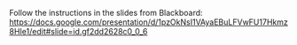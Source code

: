 
Follow the instructions in the slides from Blackboard:
https://docs.google.com/presentation/d/1pzOkNsI1VAyaEBuLFVwFU17Hkmz8HIe1/edit#slide=id.gf2dd2628c0_0_6
